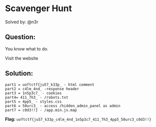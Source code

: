 # Scavenger Hunt

Solved by: @n3r

## Question:
You know what to do.

Visit the website

## Solution:

```
part1 = uoftctf{ju57_k33p_ - html comment
part2 = c4lm_4nd_ -response header
part3 = 1n5p3c7_ - cookies
part4= 411_7h3_ - /robots.txt
part5 = 4pp5_ - styles.css
part6 = 50urc3_ - access /hidden_admin_panel as admin
part7 = c0d3!!} - /app.min.js.map
```

**Flag:** `uoftctf{ju57_k33p_c4lm_4nd_1n5p3c7_411_7h3_4pp5_50urc3_c0d3!!}`

